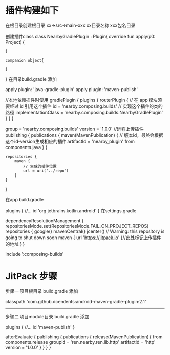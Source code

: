 # 插件构建如下

在根目录创建根目录 xx->src->main-xxx
xx目录名称
xxx包名目录

创建插件class
class NearbyGradlePlugin : Plugin<Project>{
override fun apply(p0: Project) {

    }

    companion object{

    }
}
在目录build.gradle
添加

apply plugin: 'java-gradle-plugin'
apply plugin: 'maven-publish'


//本地依赖插件时使用
gradlePlugin {
    plugins {
        routerPlugin {
        // 在 app 模块须要经过 id 引用这个插件
        id = 'nearby.composing.builds'
        // 实现这个插件的类的路径
        implementationClass = 'nearby.composing.builds.NearbyGradlePlugin'
        }
    }
}


group = 'nearby.composing.builds'
version = '1.0.0'
//远程上传插件
publishing {
    publications {
        maven(MavenPublication) {
        // 版本id，最终会根据这个id-version生成相应的插件
        artifactId = 'nearby_plugin'
        from components.java
    }
}

    repositories {
        maven {
            // 生成的插件位置
            url = uri('../repo')
        }
    }
}

在app build.gradle

plugins {
    //...
    id 'org.jetbrains.kotlin.android'
}
在settings.gradle

dependencyResolutionManagement {
repositoriesMode.set(RepositoriesMode.FAIL_ON_PROJECT_REPOS)
    repositories {
        google()
        mavenCentral()
        jcenter() // Warning: this repository is going to shut down soon
        maven { url 'https://jitpack.io' }//此处标记上传插件的地址
    }
}


include ':composing-builds'


# JitPack 步骤

步骤一 项目根目录 build.gradle 添加

classpath 'com.github.dcendents:android-maven-gradle-plugin:2.1'


------------------------------------------------------------------------------------------------------------------------


步骤二 项目module目录 build.gradle 添加

plugins { //... id 'maven-publish' }

afterEvaluate { publishing { publications { release(MavenPublication) { from components.release
groupId = 'ren.nearby.ren.lib.http' artifactId = 'http' version = '1.0.0' } } } }
